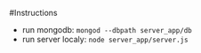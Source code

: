 #Instructions

* run mongodb: ``mongod --dbpath server_app/db``
* run server localy: ``node server_app/server.js``
